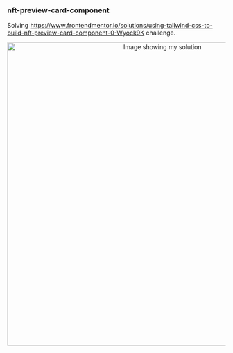 ### nft-preview-card-component
Solving <a href="https://www.frontendmentor.io/solutions/using-tailwind-css-to-build-nft-preview-card-component-0-Wyock9K">https://www.frontendmentor.io/solutions/using-tailwind-css-to-build-nft-preview-card-component-0-Wyock9K</a> challenge.

<div align="center">
  <img src="https://user-images.githubusercontent.com/56975218/154856162-bcd59d9b-639a-4285-bc84-53202583743c.png" width="700px" alt="Image showing my solution" />
</div>
